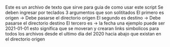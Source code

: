 Este es un archivo de texto que sirve para guia de como usar este script
Se deben ingresar por teclados 3 argumentos que son solititados
El primero es origen -> Debe pasarse el directorio origen 
El segundo es destino -> Debe pasarse el directorio destino
El tercero es -> la fecha una ejemplo puede ser 2021-01-01 esto significa que se moveran y crearan links simbolicos para todos los archivos desde el ultimo dia del 2020 hacia abajo que existan en el directorio origen

